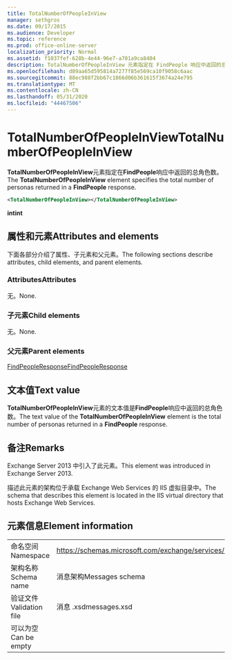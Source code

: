 ```yaml
---
title: TotalNumberOfPeopleInView
manager: sethgros
ms.date: 09/17/2015
ms.audience: Developer
ms.topic: reference
ms.prod: office-online-server
localization_priority: Normal
ms.assetid: f1037fef-628b-4e44-96e7-a701a9ca8404
description: TotalNumberOfPeopleInView 元素指定在 FindPeople 响应中返回的总角色数。
ms.openlocfilehash: d89aa65d595814a7277f85e569ca10f9058c6aac
ms.sourcegitcommit: 88ec988f2bb67c1866d06b361615f3674a24e795
ms.translationtype: MT
ms.contentlocale: zh-CN
ms.lasthandoff: 05/31/2020
ms.locfileid: "44467506"
---
```

# <a name="totalnumberofpeopleinview"></a><span data-ttu-id="33c0c-103">TotalNumberOfPeopleInView</span><span class="sxs-lookup"><span data-stu-id="33c0c-103">TotalNumberOfPeopleInView</span></span>

<span data-ttu-id="33c0c-104">**TotalNumberOfPeopleInView**元素指定在**FindPeople**响应中返回的总角色数。</span><span class="sxs-lookup"><span data-stu-id="33c0c-104">The **TotalNumberOfPeopleInView** element specifies the total number of personas returned in a **FindPeople** response.</span></span> 
  
```XML
<TotalNumberOfPeopleInView></TotalNumberOfPeopleInView>
```

 <span data-ttu-id="33c0c-105">**int**</span><span class="sxs-lookup"><span data-stu-id="33c0c-105">**int**</span></span>
## <a name="attributes-and-elements"></a><span data-ttu-id="33c0c-106">属性和元素</span><span class="sxs-lookup"><span data-stu-id="33c0c-106">Attributes and elements</span></span>

<span data-ttu-id="33c0c-107">下面各部分介绍了属性、子元素和父元素。</span><span class="sxs-lookup"><span data-stu-id="33c0c-107">The following sections describe attributes, child elements, and parent elements.</span></span>
  
### <a name="attributes"></a><span data-ttu-id="33c0c-108">Attributes</span><span class="sxs-lookup"><span data-stu-id="33c0c-108">Attributes</span></span>

<span data-ttu-id="33c0c-109">无。</span><span class="sxs-lookup"><span data-stu-id="33c0c-109">None.</span></span>
  
### <a name="child-elements"></a><span data-ttu-id="33c0c-110">子元素</span><span class="sxs-lookup"><span data-stu-id="33c0c-110">Child elements</span></span>

<span data-ttu-id="33c0c-111">无。</span><span class="sxs-lookup"><span data-stu-id="33c0c-111">None.</span></span>
  
### <a name="parent-elements"></a><span data-ttu-id="33c0c-112">父元素</span><span class="sxs-lookup"><span data-stu-id="33c0c-112">Parent elements</span></span>

[<span data-ttu-id="33c0c-113">FindPeopleResponse</span><span class="sxs-lookup"><span data-stu-id="33c0c-113">FindPeopleResponse</span></span>](findpeopleresponse.md)
  
## <a name="text-value"></a><span data-ttu-id="33c0c-114">文本值</span><span class="sxs-lookup"><span data-stu-id="33c0c-114">Text value</span></span>

<span data-ttu-id="33c0c-115">**TotalNumberOfPeopleInView**元素的文本值是**FindPeople**响应中返回的总角色数。</span><span class="sxs-lookup"><span data-stu-id="33c0c-115">The text value of the **TotalNumberOfPeopleInView** element is the total number of personas returned in a **FindPeople** response.</span></span> 
  
## <a name="remarks"></a><span data-ttu-id="33c0c-116">备注</span><span class="sxs-lookup"><span data-stu-id="33c0c-116">Remarks</span></span>

<span data-ttu-id="33c0c-117">Exchange Server 2013 中引入了此元素。</span><span class="sxs-lookup"><span data-stu-id="33c0c-117">This element was introduced in Exchange Server 2013.</span></span>
  
<span data-ttu-id="33c0c-118">描述此元素的架构位于承载 Exchange Web Services 的 IIS 虚拟目录中。</span><span class="sxs-lookup"><span data-stu-id="33c0c-118">The schema that describes this element is located in the IIS virtual directory that hosts Exchange Web Services.</span></span>
  
## <a name="element-information"></a><span data-ttu-id="33c0c-119">元素信息</span><span class="sxs-lookup"><span data-stu-id="33c0c-119">Element information</span></span>

|||
|:-----|:-----|
|<span data-ttu-id="33c0c-120">命名空间</span><span class="sxs-lookup"><span data-stu-id="33c0c-120">Namespace</span></span>  <br/> |https://schemas.microsoft.com/exchange/services/2006/messages  <br/> |
|<span data-ttu-id="33c0c-121">架构名称</span><span class="sxs-lookup"><span data-stu-id="33c0c-121">Schema name</span></span>  <br/> |<span data-ttu-id="33c0c-122">消息架构</span><span class="sxs-lookup"><span data-stu-id="33c0c-122">Messages schema</span></span>  <br/> |
|<span data-ttu-id="33c0c-123">验证文件</span><span class="sxs-lookup"><span data-stu-id="33c0c-123">Validation file</span></span>  <br/> |<span data-ttu-id="33c0c-124">消息 .xsd</span><span class="sxs-lookup"><span data-stu-id="33c0c-124">messages.xsd</span></span>  <br/> |
|<span data-ttu-id="33c0c-125">可以为空</span><span class="sxs-lookup"><span data-stu-id="33c0c-125">Can be empty</span></span>  <br/> ||
   

